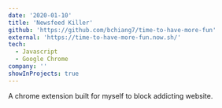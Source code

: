 ```yaml
---
date: '2020-01-10'
title: 'Newsfeed Killer'
github: 'https://github.com/bchiang7/time-to-have-more-fun'
external: 'https://time-to-have-more-fun.now.sh/'
tech:
  - Javascript
  - Google Chrome
company: ''
showInProjects: true
---
```


A chrome extension built for myself to block addicting website.
